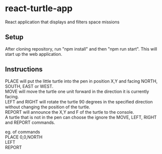 # react-turtle-app
React application that displays and filters space missions

## Setup
After cloning repository,  run "npm install" and then "npm run start". This will start up the web application.

## Instructions
PLACE will put the little turtle into the pen in position X,Y and facing NORTH, SOUTH, EAST or WEST.  
MOVE will move the turtle one unit forward in the direction it is currently facing.  
LEFT and RIGHT will rotate the turtle 90 degrees in the specified direction without changing the position of the turtle.  
REPORT will announce the X,Y and F of the turtle to the console.  
A turtle that is not in the pen can choose the ignore the MOVE, LEFT, RIGHT and REPORT commands.  

eg. of commands  
PLACE 0,0,NORTH  
LEFT  
REPORT  
